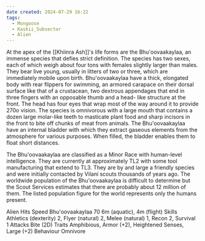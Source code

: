 ```yaml
---
date created: 2024-07-29 16:22
tags:
  - Mongoose
  - Kaskii_Subsector
  - Alien
---
```


At the apex of the [[Khiinra Ash]]'s life forms are the Bhu'oovaakaylaa, an immense species that defies strict definition. The species has two sexes, each of which weigh about four tons with females slightly larger than males. They bear live young, usually in litters of two or three, which are immediately mobile upon birth. Bhu'oovaakaylaa have a thick, elongated body with rear flippers for swimming, an armored carapace on their dorsal surface like that of a crustacean, two dextrous appendages that end in three fingers with an opposable thumb and a head- like structure at the front. The head has four eyes that wrap most of the way around it to provide 270o vision. The species is omnivorous with a large mouth that contains a dozen large molar-like teeth to masticate plant food and sharp incisors in the front to bite off chunks of meat from animals. The Bhu'oovaakaylaa have an internal bladder with which they extract gaseous elements from the atmosphere for various purposes. When filled, the bladder enables them to float short distances.

The Bhu'oovaakaylaa are classified as a Minor Race with human-level intelligence. They are currently at approximately TL2 with some tool manufacturing that extend to TL3. They are by and large a friendly species and were initially contacted by Vilani scouts thousands of years ago. The worldwide population of the Bhu'oovaakaylaa is difficult to determine but the Scout Services estimates that there are probably about 12 million of them. The listed population figure for the world represents only the humans present.

Alien Hits Speed
Bhu'oovaakaylaa 70 6m (aquatic),
4m (flight)
Skills Athletics (dexterity) 2, Flyer
(natural) 2, Melee (natural) 1,
Recon 2, Survival 1
Attacks Bite (2D)
Traits Amphibious, Armor (+2),
Heightened Senses, Large (+2)
Behaviour Omnivore
